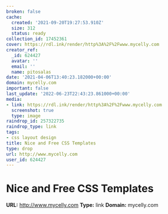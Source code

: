 ```yaml
---
broken: false
cache:
  created: '2021-09-20T19:27:53.910Z'
  size: 312
  status: ready
collection_id: 17452361
cover: https://rdl.ink/render/http%3A%2F%2Fwww.mycelly.com
creator_ref:
  _id: 624427
  avatar: ''
  email: ''
  name: pitosalas
date: '2021-04-06T13:40:23.182000+00:00'
domain: mycelly.com
important: false
last_update: '2022-06-23T22:43:23.861000+00:00'
media:
- link: https://rdl.ink/render/http%3A%2F%2Fwww.mycelly.com
  screenshot: true
  type: image
raindrop_id: 257322735
raindrop_type: link
tags:
- css layout design
title: Nice and Free CSS Templates
type: drop
url: http://www.mycelly.com
user_id: 624427
---
```


# Nice and Free CSS Templates

**URL:** http://www.mycelly.com
**Type:** link
**Domain:** mycelly.com
